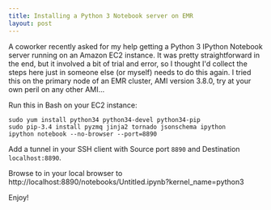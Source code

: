 ```yaml
---
title: Installing a Python 3 Notebook server on EMR
layout: post
---
```


A coworker recently asked for my help getting a Python 3 IPython Notebook server running on an Amazon EC2 instance. It was pretty straightforward in the end, but it involved a bit of trial and error, so I thought I'd collect the steps here just in someone else (or myself) needs to do this again. I tried this on the primary node of an  EMR cluster, AMI version 3.8.0, try at your own peril on any other AMI...

Run this in Bash on your EC2 instance:

    sudo yum install python34 python34-devel python34-pip
    sudo pip-3.4 install pyzmq jinja2 tornado jsonschema ipython
    ipython notebook --no-browser --port=8890

Add a tunnel in your SSH client with Source port `8890` and Destination `localhost:8890`.

Browse to in your local browser to
http://localhost:8890/notebooks/Untitled.ipynb?kernel_name=python3

Enjoy!
